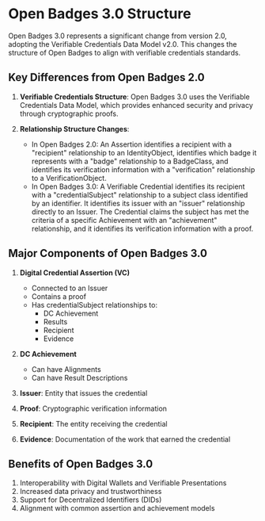 # Open Badges 3.0 Structure

Open Badges 3.0 represents a significant change from version 2.0, adopting the Verifiable Credentials Data Model v2.0. This changes the structure of Open Badges to align with verifiable credentials standards.

## Key Differences from Open Badges 2.0

1. **Verifiable Credentials Structure**: Open Badges 3.0 uses the Verifiable Credentials Data Model, which provides enhanced security and privacy through cryptographic proofs.

2. **Relationship Structure Changes**:
   - In Open Badges 2.0: An Assertion identifies a recipient with a "recipient" relationship to an IdentityObject, identifies which badge it represents with a "badge" relationship to a BadgeClass, and identifies its verification information with a "verification" relationship to a VerificationObject.
   - In Open Badges 3.0: A Verifiable Credential identifies its recipient with a "credentialSubject" relationship to a subject class identified by an identifier. It identifies its issuer with an "issuer" relationship directly to an Issuer. The Credential claims the subject has met the criteria of a specific Achievement with an "achievement" relationship, and it identifies its verification information with a proof.

## Major Components of Open Badges 3.0

1. **Digital Credential Assertion (VC)**
   - Connected to an Issuer
   - Contains a proof
   - Has credentialSubject relationships to:
     - DC Achievement
     - Results
     - Recipient
     - Evidence

2. **DC Achievement**
   - Can have Alignments
   - Can have Result Descriptions

3. **Issuer**: Entity that issues the credential

4. **Proof**: Cryptographic verification information

5. **Recipient**: The entity receiving the credential

6. **Evidence**: Documentation of the work that earned the credential

## Benefits of Open Badges 3.0

1. Interoperability with Digital Wallets and Verifiable Presentations
2. Increased data privacy and trustworthiness
3. Support for Decentralized Identifiers (DIDs)
4. Alignment with common assertion and achievement models
